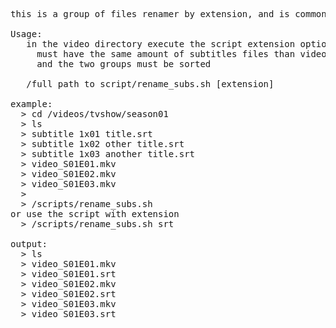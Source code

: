 <pre>
this is a group of files renamer by extension, and is common used to rename subtitles with the video name

Usage: 
   in the video directory execute the script extension optional and case sensitive
	 must have the same amount of subtitles files than videos files in the directory to work
	 and the two groups must be sorted
	 
   /full path to script/rename_subs.sh [extension]
   
example:
  > cd /videos/tvshow/season01
  > ls
  > subtitle 1x01 title.srt
  > subtitle 1x02 other title.srt
  > subtitle 1x03 another title.srt
  > video_S01E01.mkv
  > video_S01E02.mkv
  > video_S01E03.mkv
  >
  > /scripts/rename_subs.sh  
or use the script with extension
  > /scripts/rename_subs.sh srt
  
output:
  > ls
  > video_S01E01.mkv
  > video_S01E01.srt
  > video_S01E02.mkv
  > video_S01E02.srt
  > video_S01E03.mkv
  > video_S01E03.srt
</pre>

